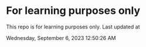 # For learning purposes only
This repo is for learning purposes only.
Last updated at

Wednesday, September 6, 2023 12:50:26 AM

